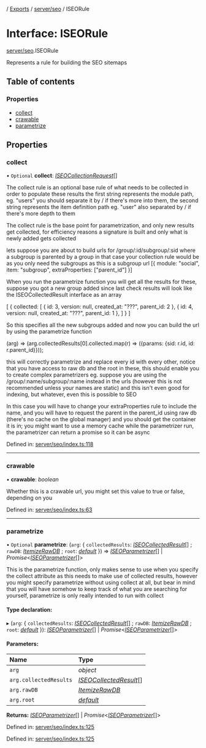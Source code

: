 [](../README.md) / [Exports](../modules.md) / [server/seo](../modules/server_seo.md) / ISEORule

# Interface: ISEORule

[server/seo](../modules/server_seo.md).ISEORule

Represents a rule for building the SEO sitemaps

## Table of contents

### Properties

- [collect](server_seo.iseorule.md#collect)
- [crawable](server_seo.iseorule.md#crawable)
- [parametrize](server_seo.iseorule.md#parametrize)

## Properties

### collect

• `Optional` **collect**: [*ISEOCollectionRequest*](server_seo.iseocollectionrequest.md)[]

The collect rule is an optional base rule of what needs to be collected in order to populate these results
the first string represents the module path, eg. "users" you should separate it by / if there's more
into them, the second string represents the item definition path eg. "user" also separated by / if there's
more depth to them

The collect rule is the base point for parametrization, and only new results get collected, for efficiency reasons
a signature is built and only what is newly added gets collected

lets suppose you are about to build urls for /group/:id/subgroup/:sid where a subgroup is parented by a group
in that case your collection rule would be as you only need the subgroups as this is a subgroup url
[{
  module: "social",
  item: "subgroup",
  extraProperties: ["parent_id"]
}]

When you run the parametrize function you will get all the results for these, suppose you got a new group added
since last check results will look like the ISEOCollectedResult interface as an array

[
  {
    collected: [
      {
        id: 3,
        version: null,
        created_at: "???",
        parent_id: 2
      },
      {
        id: 4,
        version: null,
        created_at: "???",
        parent_id: 1
      },
    ]
  }
]

So this specifies all the new subgroups added and now you can build the url by using the parametrize function

(arg) => (arg.collectedResults[0].collected.map(r) => ({params: {sid: r.id, id: r.parent_id}}));

this will correctly parametrize and replace every id with every other, notice that you have access to raw db
and the root in these, this should enable you to create complex parametrizers eg. suppose you are using the
/group/:name/subgroup/:name instead in the urls (however this is not recommended unless your names are static)
and this isn't even good for indexing, but whatever, even this is possible to SEO

In this case you will have to change your extraProperties rule to include the name, and you will have to request
the parent in the parent_id using raw db (there's no cache on the global manager) and you should get the container it
is in; you might want to use a memory cache while the parametrizer run, the parametrizer can return a promise so
it can be async

Defined in: [server/seo/index.ts:118](https://github.com/onzag/itemize/blob/28218320/server/seo/index.ts#L118)

___

### crawable

• **crawable**: *boolean*

Whether this is a crawable url, you might set this value to true or
false, depending on you

Defined in: [server/seo/index.ts:63](https://github.com/onzag/itemize/blob/28218320/server/seo/index.ts#L63)

___

### parametrize

• `Optional` **parametrize**: (`arg`: { `collectedResults`: [*ISEOCollectedResult*](server_seo.iseocollectedresult.md)[] ; `rawDB`: [*ItemizeRawDB*](../classes/server_raw_db.itemizerawdb.md) ; `root`: [*default*](../classes/base_root.default.md)  }) => [*ISEOParametrizer*](server_seo.iseoparametrizer.md)[] \| *Promise*<[*ISEOParametrizer*](server_seo.iseoparametrizer.md)[]\>

This is the parametrize function, only makes sense to use when you specify the collect attribute as this needs
to make use of collected results, however you might specify parametrize without using collect at all, but bear in mind that
you will have somehow to keep track of what you are searching for yourself, parametrize is only really intended to run with
collect

#### Type declaration:

▸ (`arg`: { `collectedResults`: [*ISEOCollectedResult*](server_seo.iseocollectedresult.md)[] ; `rawDB`: [*ItemizeRawDB*](../classes/server_raw_db.itemizerawdb.md) ; `root`: [*default*](../classes/base_root.default.md)  }): [*ISEOParametrizer*](server_seo.iseoparametrizer.md)[] \| *Promise*<[*ISEOParametrizer*](server_seo.iseoparametrizer.md)[]\>

#### Parameters:

Name | Type |
:------ | :------ |
`arg` | *object* |
`arg.collectedResults` | [*ISEOCollectedResult*](server_seo.iseocollectedresult.md)[] |
`arg.rawDB` | [*ItemizeRawDB*](../classes/server_raw_db.itemizerawdb.md) |
`arg.root` | [*default*](../classes/base_root.default.md) |

**Returns:** [*ISEOParametrizer*](server_seo.iseoparametrizer.md)[] \| *Promise*<[*ISEOParametrizer*](server_seo.iseoparametrizer.md)[]\>

Defined in: [server/seo/index.ts:125](https://github.com/onzag/itemize/blob/28218320/server/seo/index.ts#L125)

Defined in: [server/seo/index.ts:125](https://github.com/onzag/itemize/blob/28218320/server/seo/index.ts#L125)
